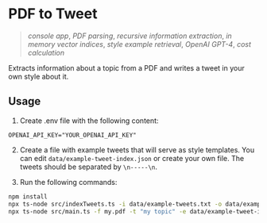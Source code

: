 # PDF to Tweet

> _console app_, _PDF parsing_, _recursive information extraction_, _in memory vector indices_, _style example retrieval_, _OpenAI GPT-4_, _cost calculation_

Extracts information about a topic from a PDF and writes a tweet in your own style about it.

## Usage

1. Create .env file with the following content:

```
OPENAI_API_KEY="YOUR_OPENAI_API_KEY"
```

2. Create a file with example tweets that will serve as style templates. You can edit `data/example-tweet-index.json` or create your own file. The tweets should be separated by `\n-----\n`.

3. Run the following commands:

```sh
npm install
npx ts-node src/indexTweets.ts -i data/example-tweets.txt -o data/example-tweet-index.json
npx ts-node src/main.ts -f my.pdf -t "my topic" -e data/example-tweet-index.json
```
